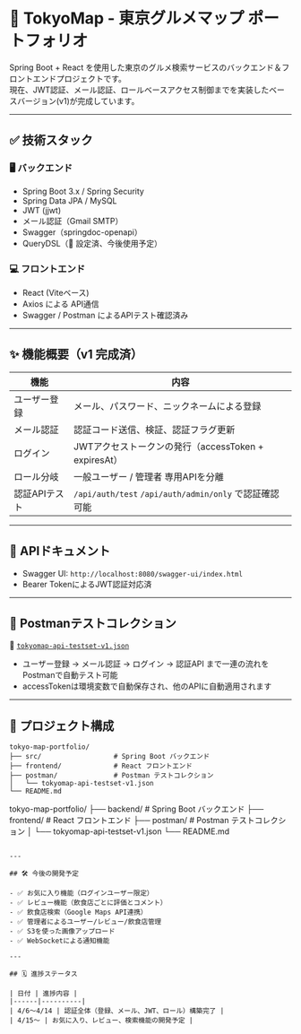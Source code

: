 
# 🍜 TokyoMap - 東京グルメマップ ポートフォリオ

Spring Boot + React を使用した東京のグルメ検索サービスのバックエンド＆フロントエンドプロジェクトです。  
現在、JWT認証、メール認証、ロールベースアクセス制御までを実装したベースバージョン(v1)が完成しています。

---

## ✅ 技術スタック

### 🖥️ バックエンド

- Spring Boot 3.x / Spring Security
- Spring Data JPA / MySQL
- JWT (jjwt)
- メール認証（Gmail SMTP）
- Swagger（springdoc-openapi）
- QueryDSL（🔧 設定済、今後使用予定）

### 💻 フロントエンド

- React (Viteベース)
- Axios による API通信
- Swagger / Postman によるAPIテスト確認済み

---

## ✨ 機能概要（v1 完成済）

| 機能 | 内容 |
|------|------|
| ユーザー登録 | メール、パスワード、ニックネームによる登録 |
| メール認証 | 認証コード送信、検証、認証フラグ更新 |
| ログイン | JWTアクセストークンの発行（accessToken + expiresAt） |
| ロール分岐 | 一般ユーザー / 管理者 専用APIを分離 |
| 認証APIテスト | `/api/auth/test` `/api/auth/admin/only` で認証確認可能 |

---

## 📄 APIドキュメント

- Swagger UI: `http://localhost:8080/swagger-ui/index.html`
- Bearer TokenによるJWT認証対応済

---

## 🧪 Postmanテストコレクション

🔗 [`tokyomap-api-testset-v1.json`](./postman/tokyomap-api-testset-v1.json)

- ユーザー登録 → メール認証 → ログイン → 認証API まで一連の流れをPostmanで自動テスト可能
- accessTokenは環境変数で自動保存され、他のAPIに自動適用されます

---

## 📁 プロジェクト構成

```
tokyo-map-portfolio/
├── src/                  # Spring Boot バックエンド
├── frontend/             # React フロントエンド
├── postman/              # Postman テストコレクション
│   └── tokyomap-api-testset-v1.json
└── README.md
```

tokyo-map-portfolio/
├── backend/              # Spring Boot バックエンド
├── frontend/             # React フロントエンド
├── postman/              # Postman テストコレクション
│   └── tokyomap-api-testset-v1.json
└── README.md
```

---

## 🛠️ 今後の開発予定

- ✅ お気に入り機能（ログインユーザー限定）
- ✅ レビュー機能（飲食店ごとに評価とコメント）
- ✅ 飲食店検索（Google Maps API連携）
- ✅ 管理者によるユーザー/レビュー/飲食店管理
- ✅ S3を使った画像アップロード
- ✅ WebSocketによる通知機能

---

## 🗓️ 進捗ステータス

| 日付 | 進捗内容 |
|------|----------|
| 4/6〜4/14 | 認証全体（登録、メール、JWT、ロール）構築完了 |
| 4/15〜 | お気に入り、レビュー、検索機能の開発予定 |
